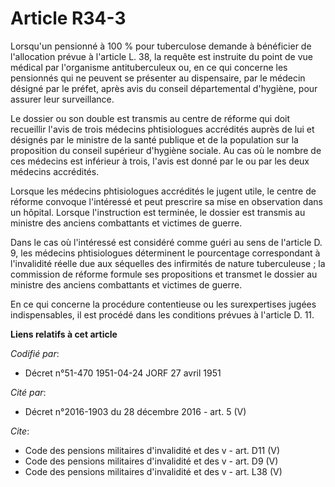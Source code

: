 # Article R34-3

Lorsqu'un pensionné à 100 % pour tuberculose demande à bénéficier de l'allocation prévue à l'article L. 38, la requête est
instruite du point de vue médical par l'organisme antituberculeux ou, en ce qui concerne les pensionnés qui ne peuvent se
présenter au dispensaire, par le médecin désigné par le préfet, après avis du conseil départemental d'hygiène, pour assurer
leur surveillance.

Le dossier ou son double est transmis au centre de réforme qui doit recueillir l'avis de trois médecins phtisiologues
accrédités auprès de lui et désignés par le ministre de la santé publique et de la population sur la proposition du conseil
supérieur d'hygiène sociale. Au cas où le nombre de ces médecins est inférieur à trois, l'avis est donné par le ou par les
deux médecins accrédités.

Lorsque les médecins phtisiologues accrédités le jugent utile, le centre de réforme convoque l'intéressé et peut prescrire sa
mise en observation dans un hôpital. Lorsque l'instruction est terminée, le dossier est transmis au ministre des anciens
combattants et victimes de guerre.

Dans le cas où l'intéressé est considéré comme guéri au sens de l'article D. 9, les médecins phtisiologues déterminent le
pourcentage correspondant à l'invalidité réelle due aux séquelles des infirmités de nature tuberculeuse ; la commission de
réforme formule ses propositions et transmet le dossier au ministre des anciens combattants et victimes de guerre.

En ce qui concerne la procédure contentieuse ou les surexpertises jugées indispensables, il est procédé dans les conditions
prévues à l'article D. 11.

**Liens relatifs à cet article**

_Codifié par_:

  - Décret n°51-470 1951-04-24 JORF 27 avril 1951

_Cité par_:

  - Décret n°2016-1903 du 28 décembre 2016 - art. 5 (V)

_Cite_:

  - Code des pensions militaires d'invalidité et des v - art. D11 (V)
  - Code des pensions militaires d'invalidité et des v - art. D9 (V)
  - Code des pensions militaires d'invalidité et des v - art. L38 (V)
